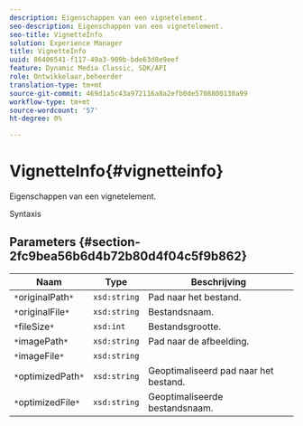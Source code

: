 ```yaml
---
description: Eigenschappen van een vignetelement.
seo-description: Eigenschappen van een vignetelement.
seo-title: VignetteInfo
solution: Experience Manager
title: VignetteInfo
uuid: 86406541-f117-49a3-909b-bde63d8e9eef
feature: Dynamic Media Classic, SDK/API
role: Ontwikkelaar,beheerder
translation-type: tm+mt
source-git-commit: 469d1a5c43a972116a8a2efb0de5708800130a99
workflow-type: tm+mt
source-wordcount: '57'
ht-degree: 0%

---
```



# VignetteInfo{#vignetteinfo}

Eigenschappen van een vignetelement.

Syntaxis

## Parameters {#section-2fc9bea56b6d4b72b80d4f04c5f9b862}

| Naam | Type | Beschrijving |
|---|---|---|
| `*`originalPath`*` | `xsd:string` | Pad naar het bestand. |
| `*`originalFile`*` | `xsd:string` | Bestandsnaam. |
| `*`fileSize`*` | `xsd:int` | Bestandsgrootte. |
| `*`imagePath`*` | `xsd:string` | Pad naar de afbeelding. |
| `*`imageFile`*` | `xsd:string` |  |
| `*`optimizedPath`*` | `xsd:string` | Geoptimaliseerd pad naar het bestand. |
| `*`optimizedFile`*` | `xsd:string` | Geoptimaliseerde bestandsnaam. |

